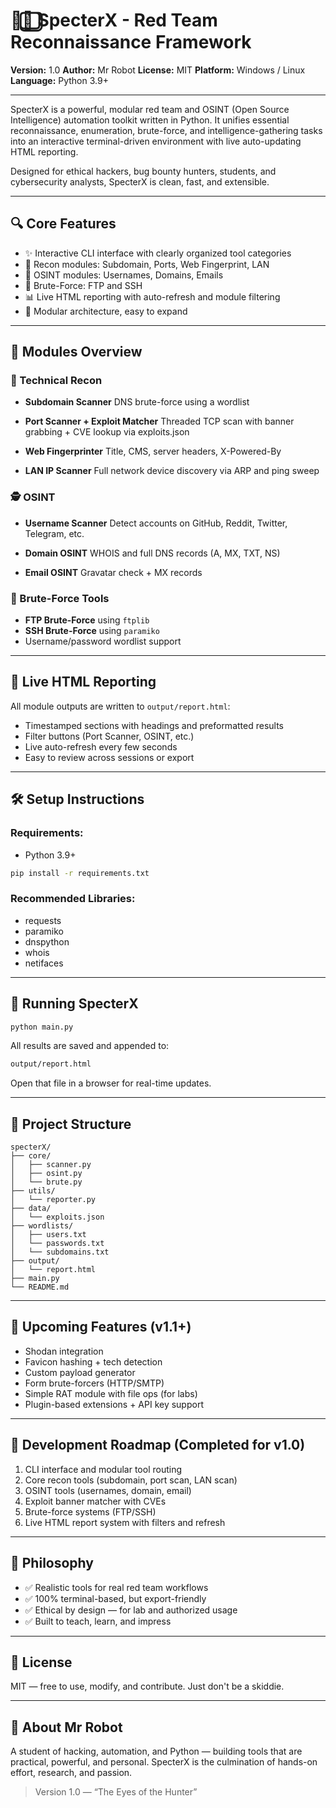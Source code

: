 # 🕵️‍♀⃣ SpecterX - Red Team Reconnaissance Framework

**Version:** 1.0
**Author:** Mr Robot
**License:** MIT
**Platform:** Windows / Linux
**Language:** Python 3.9+

---

SpecterX is a powerful, modular red team and OSINT (Open Source Intelligence) automation toolkit written in Python. It unifies essential reconnaissance, enumeration, brute-force, and intelligence-gathering tasks into an interactive terminal-driven environment with live auto-updating HTML reporting.

Designed for ethical hackers, bug bounty hunters, students, and cybersecurity analysts, SpecterX is clean, fast, and extensible.

---

## 🔍 Core Features

* ✨ Interactive CLI interface with clearly organized tool categories
* 🔎 Recon modules: Subdomain, Ports, Web Fingerprint, LAN
* 🤖 OSINT modules: Usernames, Domains, Emails
* 🔐 Brute-Force: FTP and SSH
* 📊 Live HTML reporting with auto-refresh and module filtering
* 🔄 Modular architecture, easy to expand

---

## 🔹 Modules Overview

### 🔧 Technical Recon

* **Subdomain Scanner**
  DNS brute-force using a wordlist

* **Port Scanner + Exploit Matcher**
  Threaded TCP scan with banner grabbing + CVE lookup via exploits.json

* **Web Fingerprinter**
  Title, CMS, server headers, X-Powered-By

* **LAN IP Scanner**
  Full network device discovery via ARP and ping sweep

### 🕵️ OSINT

* **Username Scanner**
  Detect accounts on GitHub, Reddit, Twitter, Telegram, etc.

* **Domain OSINT**
  WHOIS and full DNS records (A, MX, TXT, NS)

* **Email OSINT**
  Gravatar check + MX records

### 🔐 Brute-Force Tools

* **FTP Brute-Force** using `ftplib`
* **SSH Brute-Force** using `paramiko`
* Username/password wordlist support

---

## 📅 Live HTML Reporting

All module outputs are written to `output/report.html`:

* Timestamped sections with headings and preformatted results
* Filter buttons (Port Scanner, OSINT, etc.)
* Live auto-refresh every few seconds
* Easy to review across sessions or export

---

## 🛠️ Setup Instructions

### Requirements:

* Python 3.9+

```bash
pip install -r requirements.txt
```

### Recommended Libraries:

* requests
* paramiko
* dnspython
* whois
* netifaces

---

## 🚀 Running SpecterX

```bash
python main.py
```

All results are saved and appended to:

```bash
output/report.html
```

Open that file in a browser for real-time updates.

---

## 📄 Project Structure

```
specterX/
├── core/
│   ├── scanner.py
│   ├── osint.py
│   └── brute.py
├── utils/
│   └── reporter.py
├── data/
│   └── exploits.json
├── wordlists/
│   ├── users.txt
│   └── passwords.txt
│   └── subdomains.txt
├── output/
│   └── report.html
├── main.py
└── README.md
```

---

## 🚀 Upcoming Features (v1.1+)

* Shodan integration
* Favicon hashing + tech detection
* Custom payload generator
* Form brute-forcers (HTTP/SMTP)
* Simple RAT module with file ops (for labs)
* Plugin-based extensions + API key support

---

## 🚀 Development Roadmap (Completed for v1.0)

1. CLI interface and modular tool routing
2. Core recon tools (subdomain, port scan, LAN scan)
3. OSINT tools (usernames, domain, email)
4. Exploit banner matcher with CVEs
5. Brute-force systems (FTP/SSH)
6. Live HTML report system with filters and refresh

---

## 💪 Philosophy

* ✅ Realistic tools for real red team workflows
* ✅ 100% terminal-based, but export-friendly
* ✅ Ethical by design — for lab and authorized usage
* ✅ Built to teach, learn, and impress

---

## 💼 License

MIT — free to use, modify, and contribute. Just don't be a skiddie.

---

## 🧙 About Mr Robot

A student of hacking, automation, and Python — building tools that are practical, powerful, and personal. SpecterX is the culmination of hands-on effort, research, and passion.

> Version 1.0 — “The Eyes of the Hunter”
